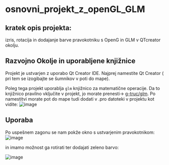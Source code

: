 # osnovni_projekt_z_openGL_GLM

## kratek opis projekta:

izris, rotacija in dodajanje barve pravokotniku s OpenG in GLM v QTcreator okolju.

## Razvojno Okolje in uporabljene knjižnice

Projekt je ustvarjen z uporabo Qt Creator IDE. Najprej namestite Qt Creator ( pri tem se izogibajte se šumnikov v poti do mape).

Poleg tega projekt uporablja `glm` knjižnico za matematične operacije. Da to knjižnico pravilno vključite v projekt, jo morate prenesti-> [g-truc/glm](https://github.com/g-truc/glm). Po namestitvi morate pot do mape tudi dodati v .pro datoteki v projektu kot vidite:
![image](https://github.com/zanivanusa/osnovni_projekt_z_openGL_GLM/assets/60394411/a45fe724-1298-4847-a172-cd882b47ec6a)


## Uporaba

Po uspešnem zagonu se nam pokže okno s ustvarjenim pravokotnikom:
![image](https://github.com/zanivanusa/osnovni_projekt_z_openGL_GLM/assets/60394411/04805afd-0ece-474e-b03f-b8513f56363d)

in imamo možnost ga rotirati ter dodajati zeleno barvo:

![image](https://github.com/zanivanusa/osnovni_projekt_z_openGL_GLM/assets/60394411/b96002d7-b851-4f66-8637-a5e9b509f776)


